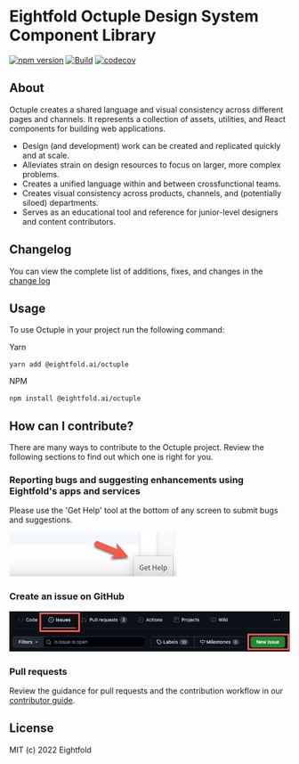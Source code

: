 # Eightfold Octuple Design System Component Library

[![npm version](https://badge.fury.io/js/@eightfold.ai%2Foctuple.svg)](https://badge.fury.io/js/@eightfold.ai%2Foctuple) [![Build](https://github.com/EightfoldAI/octuple/actions/workflows/build.yml/badge.svg?branch=main)](https://github.com/EightfoldAI/octuple/actions/workflows/build.yml) [![codecov](https://codecov.io/gh/yrchhabra-eightfold/octuple/branch/main/graph/badge.svg?token=K2BV6M1JS5)](https://codecov.io/gh/yrchhabra-eightfold/octuple)

## About

Octuple creates a shared language and visual consistency across different pages and channels.
It represents a collection of assets, utilities, and React components for building web applications.

-   Design (and development) work can be created and replicated quickly and at scale.
-   Alleviates strain on design resources to focus on larger, more complex problems.
-   Creates a unified language within and between crossfunctional teams.
-   Creates visual consistency across products, channels, and (potentially siloed) departments.
-   Serves as an educational tool and reference for junior-level designers and content contributors.

## Changelog

You can view the complete list of additions, fixes, and changes in the [change log](https://github.com/EightfoldAI/octuple/blob/main/CHANGELOG.md)

## Usage

To use Octuple in your project run the following command:

Yarn

```
yarn add @eightfold.ai/octuple
```

NPM

```
npm install @eightfold.ai/octuple
```

## How can I contribute?

There are many ways to contribute to the Octuple project. Review the following sections to find out which one is right for you.

### Reporting bugs and suggesting enhancements using Eightfold's apps and services

Please use the 'Get Help' tool at the bottom of any screen to submit bugs and suggestions.

![Get Help](https://raw.githubusercontent.com/EightfoldAI/octuple/main/public/assets/GetHelp.png)

### Create an issue on GitHub

![New Issue](https://raw.githubusercontent.com/EightfoldAI/octuple/main/public/assets/NewIssue.png)

### Pull requests

Review the guidance for pull requests and the contribution workflow in our [contributor guide](https://github.com/EightfoldAI/octuple/blob/main/src/CONTRIBUTING.md).

## License

MIT (c) 2022 Eightfold

